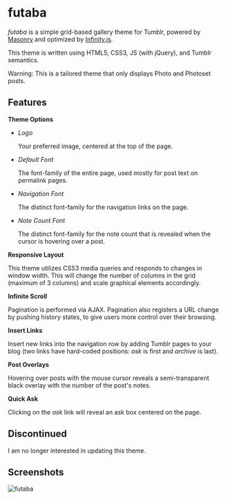 # futaba

*futaba* is a simple grid-based gallery theme for Tumblr, powered by [Masonry](http://masonry.desandro.com/) and optimized by [Infinity.js](http://airbnb.github.io/infinity/).

This theme is written using HTML5, CSS3, JS (with jQuery), and Tumblr semantics.

Warning: This is a tailored theme that only displays Photo and Photoset posts.

## Features

**Theme Options**
* *Logo*

  Your preferred image, centered at the top of the page.
* *Default Font*

  The font-family of the entire page, used mostly for post text on permalink pages.
* *Navigation Font*
  
  The distinct font-family for the navigation links on the page.
* *Note Count Font*

  The distinct font-family for the note count that is revealed when the cursor is hovering over a post.
  
**Responsive Layout**

This theme utilizes CSS3 media queries and responds to changes in window width. This will change the number of columns in the grid (maximum of 3 columns) and scale graphical elements accordingly.

**Infinite Scroll**

Pagination is performed via AJAX. Pagination also registers a URL change by pushing history states, to give users more control over their browsing.

**Insert Links**

Insert new links into the navigation row by adding Tumblr pages to your blog (two links have hard-coded positions: *ask* is first and *archive* is last).

**Post Overlays**

Hovering over posts with the mouse cursor reveals a semi-transparent black overlay with the number of the post's notes.

**Quick Ask**

Clicking on the *ask* link will reveal an ask box centered on the page.

## Discontinued

I am no longer interested in updating this theme.

## Screenshots

![futaba](https://cloud.githubusercontent.com/assets/12318344/7808810/ddb3b480-0363-11e5-9cd1-6cfcd6302735.jpg)
